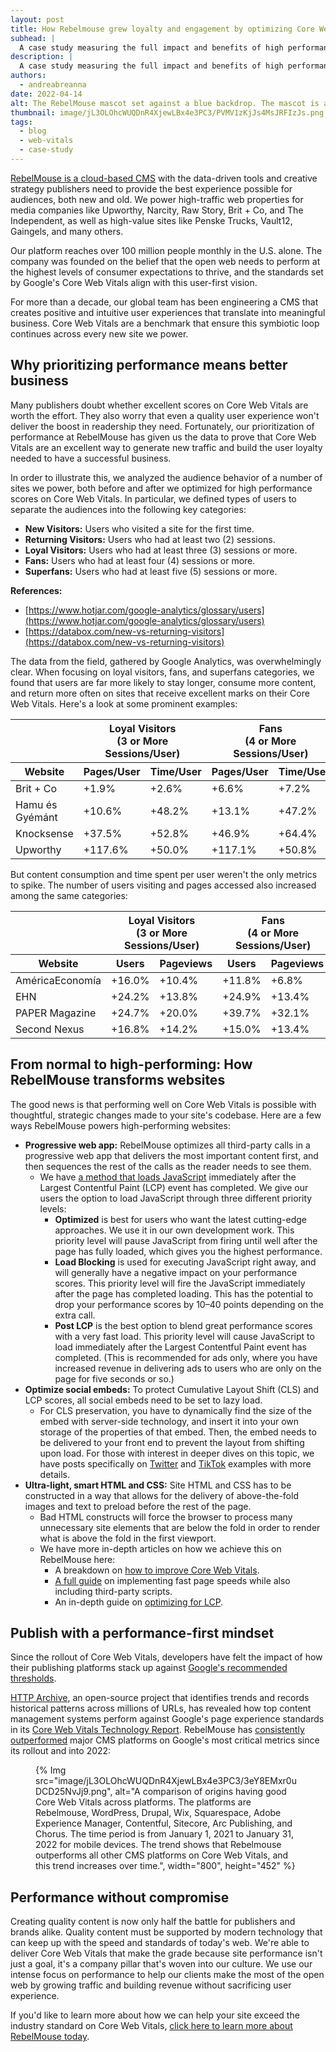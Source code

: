 ```yaml
---
layout: post
title: How Rebelmouse grew loyalty and engagement by optimizing Core Web Vitals
subhead: |
  A case study measuring the full impact and benefits of high performance scores on Core Web Vitals
description: |
  A case study measuring the full impact and benefits of high performance scores on Core Web Vitals
authors:
  - andreabreanna
date: 2022-04-14
alt: The RebelMouse mascot set against a blue backdrop. The mascot is a grey mouse with a red kerchief on its head, and is standing in front of a pride flag.
thumbnail: image/jL3OLOhcWUQDnR4XjewLBx4e3PC3/PVMV1zKjJs4MsJRFIzJs.png
tags:
  - blog
  - web-vitals
  - case-study
---
```


[RebelMouse is a cloud-based CMS](https://www.rebelmouse.com/) with the data-driven tools and creative strategy publishers need to provide the best experience possible for audiences, both new and old. We power high-traffic web properties for media companies like Upworthy, Narcity, Raw Story, Brit + Co, and The Independent, as well as high-value sites like Penske Trucks, Vault12, Gaingels, and many others.

Our platform reaches over 100 million people monthly in the U.S. alone. The company was founded on the belief that the open web needs to perform at the highest levels of consumer expectations to thrive, and the standards set by Google's Core Web Vitals align with this user-first vision.

For more than a decade, our global team has been engineering a CMS that creates positive and intuitive user experiences that translate into meaningful business. Core Web Vitals are a benchmark that ensure this symbiotic loop continues across every new site we power.

## Why prioritizing performance means better business

Many publishers doubt whether excellent scores on Core Web Vitals are worth the effort. They also worry that even a quality user experience won't deliver the boost in readership they need. Fortunately, our prioritization of performance at RebelMouse has given us the data to prove that Core Web Vitals are an excellent way to generate new traffic and build the user loyalty needed to have a successful business.

In order to illustrate this, we analyzed the audience behavior of a number of sites we power, both before and after we optimized for high performance scores on Core Web Vitals. In particular, we defined types of users to separate the audiences into the following key categories:

- **New Visitors:** Users who visited a site for the first time.
- **Returning Visitors:** Users who had at least two (2) sessions.
- **Loyal Visitors:** Users who had at least three (3) sessions or more.
- **Fans:** Users who had at least four (4) sessions or more.
- **Superfans:** Users who had at least five (5) sessions or more.

**References:**
- [https://www.hotjar.com/google-analytics/glossary/users](https://www.hotjar.com/google-analytics/glossary/users)
- [https://databox.com/new-vs-returning-visitors](https://databox.com/new-vs-returning-visitors)

The data from the field, gathered by Google Analytics, was overwhelmingly clear. When focusing on loyal visitors, fans, and superfans categories, we found that users are far more likely to stay longer, consume more content, and return more often on sites that receive excellent marks on their Core Web Vitals. Here's a look at some prominent examples:

<div class="table-wrapper scrollbar">
  <table>
    <thead>
      <tr>
        <th aria-hidden></th>
        <th colspan="2">
          <strong>Loyal Visitors</strong><br>
          (3 or More Sessions/User)
        </th>
        <th colspan="2">
          <strong>Fans</strong><br>
          (4 or More Sessions/User)
        </th>
        <th colspan="2">
          <strong>Superfans</strong><br>
          (5 or More Sessions/User)
        </th>
      </tr>
      <tr>
        <th><strong>Website</strong></th>
        <th><strong>Pages/User</strong></th>
        <th><strong>Time/User</strong></th>
        <th><strong>Pages/User</strong></th>
        <th><strong>Time/User</strong></th>
        <th><strong>Pages/User</strong></th>
        <th><strong>Time/User</strong></th>
      </tr>
    </thead>
    <tbody>
      <tr>
        <td>Brit + Co</td>
        <td>+1.9%</td>
        <td>+2.6%</td>
        <td>+6.6%</td>
        <td>+7.2%</td>
        <td>+6.3%</td>
        <td>+7.8%</td>
      </tr>
      <tr>
        <td>Hamu és Gyémánt</td>
        <td>+10.6%</td>
        <td>+48.2%</td>
        <td>+13.1%</td>
        <td>+47.2%</td>
        <td>+6.9%</td>
        <td>+35.3%</td>
      </tr>
      <tr>
        <td>Knocksense</td>
        <td>+37.5%</td>
        <td>+52.8%</td>
        <td>+46.9%</td>
        <td>+64.4%</td>
        <td>+47.0%</td>
        <td>+64.6%</td>
      </tr>
      <tr>
        <td>Upworthy</td>
        <td>+117.6%</td>
        <td>+50.0%</td>
        <td>+117.1%</td>
        <td>+50.8%</td>
        <td>+114.2%</td>
        <td>+49.2%</td>
      </tr>
    </tbody>
  </table>
</div>

But content consumption and time spent per user weren't the only metrics to spike. The number of users visiting and pages accessed also increased among the same categories:

<div class="table-wrapper scrollbar">
  <table>
    <thead>
      <tr>
        <th aria-hidden></th>
        <th colspan="2">
          <strong>Loyal Visitors</strong><br>
          (3 or More Sessions/User)
        </th>
        <th colspan="2">
          <strong>Fans</strong><br>
          (4 or More Sessions/User)
        </th>
        <th colspan="2">
          <strong>Superfans</strong><br>
          (5 or More Sessions/User)
        </th>
      </tr>
      <tr>
        <th><strong>Website</strong></th>
        <th><strong>Users</strong></th>
        <th><strong>Pageviews</strong></th>
        <th><strong>Users</strong></th>
        <th><strong>Pageviews</strong></th>
        <th><strong>Users</strong></th>
        <th><strong>Pageviews</strong></th>
      </tr>
    </thead>
    <tbody>
      <tr>
        <td>AméricaEconomía</td>
        <td>+16.0%</td>
        <td>+10.4%</td>
        <td>+11.8%</td>
        <td>+6.8%</td>
        <td>+6.9%</td>
        <td>+4.6%</td>
      </tr>
      <tr>
        <td>EHN</td>
        <td>+24.2%</td>
        <td>+13.8%</td>
        <td>+24.9%</td>
        <td>+13.4%</td>
        <td>+24.0%</td>
        <td>+9.0%</td>
      </tr>
      <tr>
        <td>PAPER Magazine</td>
        <td>+24.7%</td>
        <td>+20.0%</td>
        <td>+39.7%</td>
        <td>+32.1%</td>
        <td>+55.7%</td>
        <td>+35.7%</td>
      </tr>
      <tr>
        <td>Second Nexus</td>
        <td>+16.8%</td>
        <td>+14.2%</td>
        <td>+15.0%</td>
        <td>+13.4%</td>
        <td>+15.7%</td>
        <td>+13.3%</td>
      </tr>
    </tbody>
  </table>
</div>

## From normal to high-performing: How RebelMouse transforms websites

The good news is that performing well on Core Web Vitals is possible with thoughtful, strategic changes made to your site's codebase. Here are a few ways RebelMouse powers high-performing websites:

- **Progressive web app:** RebelMouse optimizes all third-party calls in a progressive web app that delivers the most important content first, and then sequences the rest of the calls as the reader needs to see them.
  - We have [a method that loads JavaScript](https://www.rebelmouse.com/new-javascript-element-in-layout-design-tool) immediately after the Largest Contentful Paint (LCP) event has completed. We give our users the option to load JavaScript through three different priority levels:
    - **Optimized** is best for users who want the latest cutting-edge approaches. We use it in our own development work. This priority level will pause JavaScript from firing until well after the page has fully loaded, which gives you the highest performance.
    - **Load Blocking** is used for executing JavaScript right away, and will generally have a negative impact on your performance scores. This priority level will fire the JavaScript immediately after the page has completed loading. This has the potential to drop your performance scores by 10–40 points depending on the extra call.
    - **Post LCP** is the best option to blend great performance scores with a very fast load. This priority level will cause JavaScript to load immediately after the Largest Contentful Paint event has completed. (This is recommended for ads only, where you have increased revenue in delivering ads to users who are only on the page for five seconds or so.)
- **Optimize social embeds:** To protect Cumulative Layout Shift (CLS) and LCP scores, all social embeds need to be set to lazy load.
  - For CLS preservation, you have to dynamically find the size of the embed with server-side technology, and insert it into your own storage of the properties of that embed. Then, the embed needs to be delivered to your front end to prevent the layout from shifting upon load. For those with interest in deeper dives on this topic, we have posts specifically on [Twitter](https://www.rebelmouse.com/optimized-twitter-embeds) and [TikTok](https://www.rebelmouse.com/how-to-embed-a-tiktok) examples with more details.
- **Ultra-light, smart HTML and CSS:** Site HTML and CSS has to be constructed in a way that allows for the delivery of above-the-fold images and text to preload before the rest of the page.
  - Bad HTML constructs will force the browser to process many unnecessary site elements that are below the fold in order to render what is above the fold in the first viewport.
  - We have more in-depth articles on how we achieve this on RebelMouse here:
    - A breakdown on [how to improve Core Web Vitals](https://www.rebelmouse.com/pagespeed-score).
    - [A full guide](https://www.rebelmouse.com/how-to-improve-core-web-vitals) on implementing fast page speeds while also including third-party scripts.
    - An in-depth guide on [optimizing for LCP](https://www.rebelmouse.com/core-web-vitals-2021).

## Publish with a performance-first mindset

Since the rollout of Core Web Vitals, developers have felt the impact of how their publishing platforms stack up against [Google's recommended thresholds](/defining-core-web-vitals-thresholds).

[HTTP Archive](https://httparchive.org), an open-source project that identifies trends and records historical patterns across millions of URLs, has revealed how top content management systems perform against Google's page experience standards in its [Core Web Vitals Technology Report](https://datastudio.google.com/u/0/reporting/55bc8fad-44c2-4280-aa0b-5f3f0cd3d2be/page/M6ZPC). RebelMouse has [consistently outperformed](https://datastudio.google.com/u/0/reporting/55bc8fad-44c2-4280-aa0b-5f3f0cd3d2be/page/M6ZPC?params=%7B%22df44%22:%22include%25EE%2580%25800%25EE%2580%2580IN%25EE%2580%2580ALL%25EE%2580%2580WordPress%25EE%2580%2580Drupal%25EE%2580%2580Wix%25EE%2580%2580Squarespace%25EE%2580%2580Adobe%2520Experience%2520Manager%25EE%2580%2580Contentful%25EE%2580%2580Sitecore%25EE%2580%2580Arc%2520Publishing%25EE%2580%2580Chorus%25EE%2580%2580RebelMouse%22,%22df46%22:%22include%25EE%2580%25800%25EE%2580%2580IN%25EE%2580%2580mobile%22%7D) major CMS platforms on Google's most critical metrics since its rollout and into 2022:

<figure>
  {% Img src="image/jL3OLOhcWUQDnR4XjewLBx4e3PC3/3eY8EMxr0uDCD25NvJj9.png", alt="A comparison of origins having good Core Web Vitals across platforms. The platforms are Rebelmouse, WordPress, Drupal, Wix, Squarespace, Adobe Experience Manager, Contentful, Sitecore, Arc Publishing, and Chorus. The time period is from January 1, 2021 to January 31, 2022 for mobile devices. The trend shows that Rebelmouse outperforms all other CMS platforms on Core Web Vitals, and this trend increases over time.", width="800", height="452" %}
</figure>

## Performance without compromise

Creating quality content is now only half the battle for publishers and brands alike. Quality content must be supported by modern technology that can keep up with the speed and standards of today's web. We're able to deliver Core Web Vitals that make the grade because site performance isn't just a goal, it's a company pillar that's woven into our culture. We use our intense focus on performance to help our clients make the most of the open web by growing traffic and building revenue without sacrificing user experience.

If you'd like to learn more about how we can help your site exceed the industry standard on Core Web Vitals, [click here to learn more about RebelMouse today](https://www.rebelmouse.com/st/Request_a_Demo).
